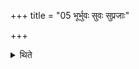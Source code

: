 +++
title = "05 भूर्भुवः सुवः सुप्रजाः"

+++

<details><summary>थिते</summary>

भूर्भुवः सुवः सुप्रजाः प्रजया भूयासं सुवीरो वीरैः सुवर्चा वर्चसा सुपोषः ह्पोषैरित्येतद्विदधाति ५
</details>
